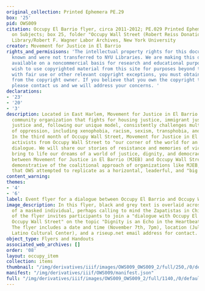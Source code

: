 ```yaml
---
original_collection: Printed Ephemera PE.29
box: '25'
pid: OWS009
citation: Occupy El Barrio flyer, circa 2011-2012; PE.029 Printed Ephemera Collection
  on Subjects; box 25, folder "Occupy Wall Street (Robert Reiss Donation)"; Tamiment
  Library/Robert F. Wagner Labor Archives, New York University
creator: Movement for Justice in El Barrio
rights_and_permisisons: 'The intellectual property rights for this document are not
  known and were not transferred to NYU Libraries. We are making this document publicly
  available on a noncommercial basis for research and educational purposes. If you
  wish to use copyrighted material from this site for purposes beyond those in accordance
  with fair use or other relevant copyright exceptions, you must obtain permission
  from the copyright owner. If you believe that you own the copyright to this document,
  please contact us and we will address your concerns. '
declarations:
- '23'
- '20'
- '3'
description: Located in East Harlem, Movement for Justice in El Barrio is "a majority-women
  community organization that fights for housing justice, immigrant justice and gender
  justice and, following our unique model, consistently challenges multiple forms
  of oppression, including xenophobia, racism, sexism, transphobia, and homophobia."
  In the third month of Occupy Wall Street, Movement for Justice in El Barrio invited
  activists from Occupy Wall Street to "our corner of the world for an evening of
  dialogue. We will share our stories of resistance and memories of victory, as we
  bring to life our dreams of a world of justice, dignity, and democracy." The dialogue
  between Movement for Justice in El Barrio (MJEB) and Occupy Wall Street (OWS) is
  demonstrative of the coalitional approach of organizations like MJEB, an approach
  that OWS attempted to replicate as a horizontal, leaderful, and "big umbrella" movement.
content_warning:
themes:
- '4'
- '6'
label: Event flyer for a dialogue between Occupy El Barrio and Occupy Wall Street
image_description: In this flyer, black and grey text is overlaid across an image
  of a masked individual, perhaps calling to mind the Zapatistas in Chiapas. The text
  of the flyer invites participants to join a "dialogue with Occupy El Barrio and
  Occupy Wall Street" on the topic "Dignity is an Echo in the Heartbeat of the People."
  The flyer includes a date and time (November 7th, 7pm), location (Julia De Burgos
  Latino Cultural Center), and a riseup.net email address for contact.
object_type: Flyers and Handouts
associated_web_archives: []
order: '08'
layout: occupy_item
collection: items
thumbnail: "/img/derivatives/iiif/images/OWS009_OWS009_2/full/250,/0/default.jpg"
manifest: "/img/derivatives/iiif/OWS009/manifest.json"
full: "/img/derivatives/iiif/images/OWS009_OWS009_2/full/1140,/0/default.jpg"
---
```

